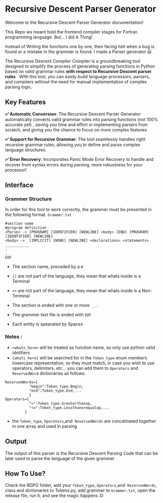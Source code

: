 # Recursive Descent Parser Generator

Welcome to the Recursive Descent Parser Generator documentation!

This Repo ws meant hold the frontend compiler stages for Fortran programming language. But... I did A Thing!

Instead of Writing the functions one by one, then facing hell when a bug is found or a mistake in the grammer is found. I made a Parser generator 😃

The Recursive Descent Compiler Compiler is a groundbreaking tool designed to simplify the process of generating parsing functions in Python based on valid grammar rules **with respect to Recursive Descent parser rules** . With this tool, you can easily build language processors, parsers, and compilers without the need for manual implementation of complex parsing logic.



## Key Features

  **✅ Automatic Conversion**: The Recursive Descent Parser Generator automatically converts valid grammar rules into parsing functions (not 100% accurate yet) , saving you time and effort in implementing parsers from scratch, and giving you the chance to focus on more complex features
  
 **✅ Support for Recursive Grammar**: The tool seamlessly handles right recursive grammar rules, allowing you to define and parse complex language structures.

 **✅ Error Recovery**: Incorporates Panic Mode Error Recovery to handle and recover from syntax errors during parsing, more robustness for your processor!


## Interface
### Grammer Structure
In order for this tool to work correctly, the grammer must be presented in the following format.
`Grammer.txt`
```
#section name
#program definition
<Parse> -> [PROGRAM] [IDENTIFIER] [NEWLINE] <body> [END] [PROGRAM] [IDENTIFIER] [NEWLINE]
<body> ->  [IMPLICIT] [NONE] [NEWLINE] <declarations> <statements> 
___________
.
.
EOF
```
- The section name,  preceded by a `#`

- `[]` are not part of the language, they mean that whats inside is a Terminal
- `<>` are not part of the language, they mean that whats inside is a Non-Terminal
- The section is ended with one or more &nbsp; `_` .
- The grammer text file is ended with `EOF`
- Each entity is spearated by Spaces
### Notes : 
- `<whats_here>` will be treated as function name, so only use python valid idntifiers
- `[whats_here]` will be searched for in the `Token_type` enum members lowercase representation, so they must match, in case you wish to use operators, delimiters, etc... you can add them to `Operators` and `ReservedWord` dictionaries as follows:
 ``` 
ReservedWords={
            "begin":Token_type.Begin,
            "end":Token_type.End,...          
            }
Operators={
            ">":Token_type.Greaterthanop,
            "<=":Token_type.Lessthanorequalop,...
          }
```
- the `Token_type`, `Operators`,and` ReservedWords` are concatinated together in one array and used in parsing

## Output
The output of this parser is the Recursive Descent Parsing Code that can be later used to parse the language of the given grammer

## How To Use?
Check the RDPG folder, add your `Token_type`, `Operators`,and` ReservedWords`, class and dictionaries to Tokens.py, add grammer to `Grammer.txt`, open the release file, run it, and see the magic happens :D
